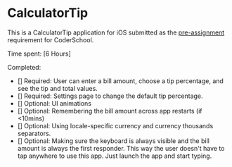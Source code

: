 # CalculatorTip

This is a CalculatorTip application for iOS submitted as the [pre-assignment](https://github.com/konnguyen/CalculatorTip) requirement for CoderSchool.

Time spent: [6 Hours]

Completed:

* [] Required: User can enter a bill amount, choose a tip percentage, and see the tip and total values.
* [] Required: Settings page to change the default tip percentage.
* [] Optional: UI animations
* [] Optional: Remembering the bill amount across app restarts (if <10mins)
* [] Optional: Using locale-specific currency and currency thousands separators.
* [] Optional: Making sure the keyboard is always visible and the bill amount is always the first responder. This way the user doesn't have to tap anywhere to use this app. Just launch the app and start typing.
